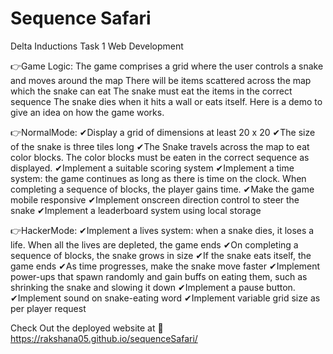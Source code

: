# Sequence Safari
Delta Inductions Task 1 Web Development

👉Game Logic: 
The game comprises a grid where the user controls a snake and moves around the map
There will be items scattered across the map which the snake can eat
The snake must eat the items in the correct sequence
The snake dies when it hits a wall or eats itself.
Here is a demo to give an idea on how the game works.

👉NormalMode: 
✔Display a grid of dimensions at least 20 x 20
✔The size of the snake is three tiles long
✔The Snake travels across the map to eat color blocks. The color blocks must be eaten in the correct sequence as displayed.
✔Implement a suitable scoring system
✔Implement a time system: the game continues as long as there is time on the clock. When completing a sequence of blocks, the player gains time.
✔Make the game mobile responsive
✔Implement onscreen direction control to steer the snake
✔Implement a leaderboard system using local storage

👉HackerMode: 
✔Implement a lives system: when a snake dies, it loses a life. When all the lives are depleted, the game ends
✔On completing a sequence of blocks, the snake grows in size
✔If the snake eats itself, the game ends
✔As time progresses, make the snake move faster
✔Implement power-ups that spawn randomly and gain buffs on eating them, such as shrinking the snake and slowing it down
✔Implement a pause button.
✔Implement sound on snake-eating word
✔Implement variable grid size as per player request

Check Out the deployed website at 📎 https://rakshana05.github.io/sequenceSafari/






